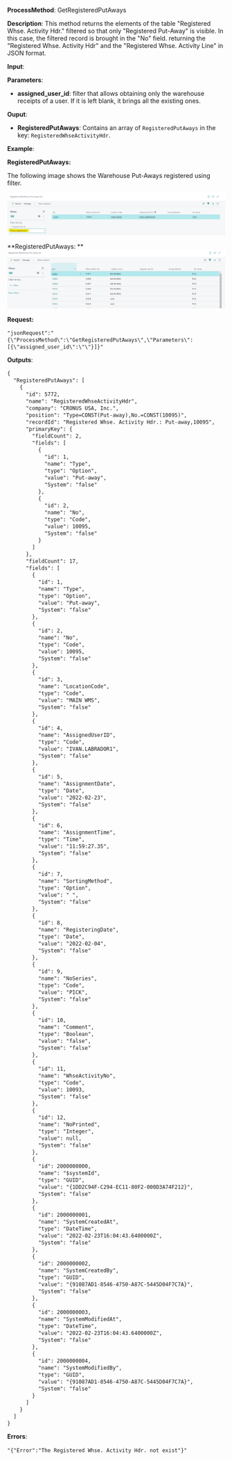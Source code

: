 **ProcessMethod**: GetRegisteredPutAways

**Description**:
This method returns the elements of the table "Registered Whse. Activity Hdr." filtered so that only "Registered Put-Away" is visible. In this case, the filtered record is brought in the "No" field. returning the "Registered Whse. Activity Hdr" and the "Registered Whse. Activity Line" in JSON format.

**Input**:

**Parameters**: 
-	**assigned_user_id**: filter that allows obtaining only the warehouse receipts of a user. If it is left blank, it brings all the existing ones.

**Ouput**:  

-	**RegisteredPutAways**: Contains an array of `RegisteredPutAways` in the key: `RegisteredWhseActivityHdr`.

**Example**:

**RegisteredPutAways:** 

The following image shows the Warehouse Put-Aways registered using filter.

![image.png](/.attachments/image-026b253b-c368-452f-9791-e28b41970178.png)

**RegisteredPutAways: **
![image.png](/.attachments/image-f09e0815-5c59-4f7f-93d3-0eff33d43537.png)

**Request:**

    "jsonRequest":"{\"ProcessMethod\":\"GetRegisteredPutAways\",\"Parameters\":[{\"assigned_user_id\":\"\"}]}"

**Outputs**:

```
{
  "RegisteredPutAways": [
    {
      "id": 5772,
      "name": "RegisteredWhseActivityHdr",
      "company": "CRONUS USA, Inc.",
      "position": "Type=CONST(Put-away),No.=CONST(10095)",
      "recordId": "Registered Whse. Activity Hdr.: Put-away,10095",
      "primaryKey": {
        "fieldCount": 2,
        "fields": [
          {
            "id": 1,
            "name": "Type",
            "type": "Option",
            "value": "Put-away",
            "System": "false"
          },
          {
            "id": 2,
            "name": "No",
            "type": "Code",
            "value": 10095,
            "System": "false"
          }
        ]
      },
      "fieldCount": 17,
      "fields": [
        {
          "id": 1,
          "name": "Type",
          "type": "Option",
          "value": "Put-away",
          "System": "false"
        },
        {
          "id": 2,
          "name": "No",
          "type": "Code",
          "value": 10095,
          "System": "false"
        },
        {
          "id": 3,
          "name": "LocationCode",
          "type": "Code",
          "value": "MAIN WMS",
          "System": "false"
        },
        {
          "id": 4,
          "name": "AssignedUserID",
          "type": "Code",
          "value": "IVAN.LABRADOR1",
          "System": "false"
        },
        {
          "id": 5,
          "name": "AssignmentDate",
          "type": "Date",
          "value": "2022-02-23",
          "System": "false"
        },
        {
          "id": 6,
          "name": "AssignmentTime",
          "type": "Time",
          "value": "11:59:27.35",
          "System": "false"
        },
        {
          "id": 7,
          "name": "SortingMethod",
          "type": "Option",
          "value": " ",
          "System": "false"
        },
        {
          "id": 8,
          "name": "RegisteringDate",
          "type": "Date",
          "value": "2022-02-04",
          "System": "false"
        },
        {
          "id": 9,
          "name": "NoSeries",
          "type": "Code",
          "value": "PICK",
          "System": "false"
        },
        {
          "id": 10,
          "name": "Comment",
          "type": "Boolean",
          "value": "false",
          "System": "false"
        },
        {
          "id": 11,
          "name": "WhseActivityNo",
          "type": "Code",
          "value": 10093,
          "System": "false"
        },
        {
          "id": 12,
          "name": "NoPrinted",
          "type": "Integer",
          "value": null,
          "System": "false"
        },
        {
          "id": 2000000000,
          "name": "$systemId",
          "type": "GUID",
          "value": "{1DD2C94F-C294-EC11-80F2-000D3A74F212}",
          "System": "false"
        },
        {
          "id": 2000000001,
          "name": "SystemCreatedAt",
          "type": "DateTime",
          "value": "2022-02-23T16:04:43.6400000Z",
          "System": "false"
        },
        {
          "id": 2000000002,
          "name": "SystemCreatedBy",
          "type": "GUID",
          "value": "{91087AD1-8546-4750-A87C-5445D04F7C7A}",
          "System": "false"
        },
        {
          "id": 2000000003,
          "name": "SystemModifiedAt",
          "type": "DateTime",
          "value": "2022-02-23T16:04:43.6400000Z",
          "System": "false"
        },
        {
          "id": 2000000004,
          "name": "SystemModifiedBy",
          "type": "GUID",
          "value": "{91087AD1-8546-4750-A87C-5445D04F7C7A}",
          "System": "false"
        }
      ]
    }
  ]
}
```


**Errors**:

`"{"Error":"The Registered Whse. Activity Hdr. not exist"}"`
